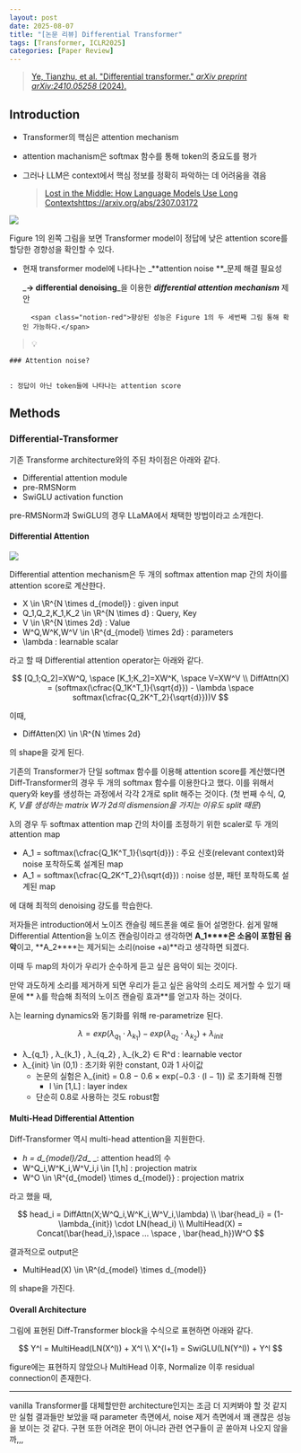 ```yaml
---
layout: post
date: 2025-08-07
title: "[논문 리뷰] Differential Transformer"
tags: [Transformer, ICLR2025]
categories: [Paper Review]
---
```


> [Ye, Tianzhu, et al. "Differential transformer." ](https://arxiv.org/abs/2410.05258)[_arXiv preprint arXiv:2410.05258_](https://arxiv.org/abs/2410.05258)[ (2024).](https://arxiv.org/abs/2410.05258)



## Introduction

- Transformer의 핵심은 attention mechanism
- attention machanism은 softmax 함수를 통해 token의 중요도를 평가
- 그러나 LLM은 context에서 핵심 정보를 정확히 파악하는 데 어려움을 겪음

	> [Lost in the Middle: How Language Models Use Long Contextshttps://arxiv.org/abs/2307.03172](https://arxiv.org/abs/2307.03172)


![](https://prod-files-secure.s3.us-west-2.amazonaws.com/542b861c-36a8-4051-84e5-8804b6728dba/9083ea56-691a-4752-ae26-47f403431ac8/image.png?X-Amz-Algorithm=AWS4-HMAC-SHA256&X-Amz-Content-Sha256=UNSIGNED-PAYLOAD&X-Amz-Credential=ASIAZI2LB4666TZLWDO6%2F20251005%2Fus-west-2%2Fs3%2Faws4_request&X-Amz-Date=20251005T022335Z&X-Amz-Expires=3600&X-Amz-Security-Token=IQoJb3JpZ2luX2VjEND%2F%2F%2F%2F%2F%2F%2F%2F%2F%2FwEaCXVzLXdlc3QtMiJIMEYCIQD8S1Db6QQ3xWXw6DecDsE8ETcOQ2nLxmCxr9OoigYaqQIhAI%2B14Qw9RmbWaAbVR86yCNDAgx3ILAuqJNIaHJa8qxp2Kv8DCGkQABoMNjM3NDIzMTgzODA1IgxkB3RSPv3fASh47Mgq3AMQ7xvw4lWDMKKPDJ4UWjAChOJcH29fFP%2F9l1s3BfWrtGJAlncJ721AzJwuBhdZeY3WEQyAnGx%2BuiusXOb%2FSlkskDHInHTL8pQj65FgvFIj8WcyTXOv6seTR4IZfozi26FY2keQKhK3xkz7uNU3tgMcAFM6ToFGSvRiq0%2B%2FFaZ6g533tprnYG7xudXd2g9uCisbKBEELXpu3mLhMMt11XWMPQPEO%2B8YzXvBOVFGZmcmZsaePNQKbIqpdGkjELpH9xrHG3kbFTpBcSH%2Fw17txeRXHBAFubgpZ4hqiQ1OjFMBjLw79mUqyLvzwXH2MPtMxnXp%2FRDHU5zWH8i6hFAjgj%2FlJziJNpU1Vxa3KPkmQXWlDAfC2tNlLs0TcV1mcgMikdNudKUvnwZoPfg0WMA935n87eDvC8T%2FJcBVW3N%2BvS3QzBaBttiN1ZP3Z4ddcx0LcUalJLQTOrnGBfXKeMn9yDTJwSyMAoZolPJwjZk6DIBcAyQxc4mu0rm0sYGDCWYdciDoMySoA49RvQN%2FbmQl%2Ft%2BSz7cKYaabLFHHjxfhkiOULVn5s6H4LaA%2FBtZwNAP2yQ%2BLWbgJxn%2BDWZA3VYLpJgGkjMI0AhYB49TkerzGV1D8UUyNPSOsdlAbmaQZ1TCa4YbHBjqkAVLHIQAfa91LkNf8yim2Gy1ictFgOGuOxgIcNAa0suTZ7OcPMktA9%2FLsIfgpvpSFU%2Fw1U9EJz%2FpbWJGZNYhWU7jMtOerXtG2XdfCguuUADzE7LBY7eGnvzXm7jZu4jqHves07E2UjsTeS6xWxkxLXD90WajtqSnJkysJc9UvJoEshTL%2Biqd%2BhfM%2B42U3lbFZSXGjFaF3tsouZf8IaoA3X3n8b4Mk&X-Amz-Signature=038af70f794cdeb1acd525256a7afb94f43cd88b0d8f78ad172dc4c596ef9bb8&X-Amz-SignedHeaders=host&x-amz-checksum-mode=ENABLED&x-id=GetObject)


Figure 1의 왼쪽 그림을 보면 Transformer model이 정답에 낮은 attention score를 할당한 경향성을 확인할 수 있다.

- 현재 transformer model에 나타나는 _**attention noise **_문제 해결 필요성

	_**→ differential denoising**_을 이용한 _**differential attention mechanism**_ 제안


		<span class="notion-red">향상된 성능은 Figure 1의 두 세번째 그림 통해 확인 가능하다.</span>


> 💡 


	### Attention noise?


	: 정답이 아닌 token들에 나타나는 attention score



## Methods



### Differential-Transformer


기존 Transforme architecture와의 주된 차이점은 아래와 같다.

- Differential attention module
- pre-RMSNorm
- SwiGLU activation function

pre-RMSNorm과 SwiGLU의 경우 LLaMA에서 채택한 방법이라고 소개한다.



#### Differential Attention


![](https://prod-files-secure.s3.us-west-2.amazonaws.com/542b861c-36a8-4051-84e5-8804b6728dba/116d70b2-1963-4810-9167-f4c7d8a06e8f/image.png?X-Amz-Algorithm=AWS4-HMAC-SHA256&X-Amz-Content-Sha256=UNSIGNED-PAYLOAD&X-Amz-Credential=ASIAZI2LB4666TZLWDO6%2F20251005%2Fus-west-2%2Fs3%2Faws4_request&X-Amz-Date=20251005T022335Z&X-Amz-Expires=3600&X-Amz-Security-Token=IQoJb3JpZ2luX2VjEND%2F%2F%2F%2F%2F%2F%2F%2F%2F%2FwEaCXVzLXdlc3QtMiJIMEYCIQD8S1Db6QQ3xWXw6DecDsE8ETcOQ2nLxmCxr9OoigYaqQIhAI%2B14Qw9RmbWaAbVR86yCNDAgx3ILAuqJNIaHJa8qxp2Kv8DCGkQABoMNjM3NDIzMTgzODA1IgxkB3RSPv3fASh47Mgq3AMQ7xvw4lWDMKKPDJ4UWjAChOJcH29fFP%2F9l1s3BfWrtGJAlncJ721AzJwuBhdZeY3WEQyAnGx%2BuiusXOb%2FSlkskDHInHTL8pQj65FgvFIj8WcyTXOv6seTR4IZfozi26FY2keQKhK3xkz7uNU3tgMcAFM6ToFGSvRiq0%2B%2FFaZ6g533tprnYG7xudXd2g9uCisbKBEELXpu3mLhMMt11XWMPQPEO%2B8YzXvBOVFGZmcmZsaePNQKbIqpdGkjELpH9xrHG3kbFTpBcSH%2Fw17txeRXHBAFubgpZ4hqiQ1OjFMBjLw79mUqyLvzwXH2MPtMxnXp%2FRDHU5zWH8i6hFAjgj%2FlJziJNpU1Vxa3KPkmQXWlDAfC2tNlLs0TcV1mcgMikdNudKUvnwZoPfg0WMA935n87eDvC8T%2FJcBVW3N%2BvS3QzBaBttiN1ZP3Z4ddcx0LcUalJLQTOrnGBfXKeMn9yDTJwSyMAoZolPJwjZk6DIBcAyQxc4mu0rm0sYGDCWYdciDoMySoA49RvQN%2FbmQl%2Ft%2BSz7cKYaabLFHHjxfhkiOULVn5s6H4LaA%2FBtZwNAP2yQ%2BLWbgJxn%2BDWZA3VYLpJgGkjMI0AhYB49TkerzGV1D8UUyNPSOsdlAbmaQZ1TCa4YbHBjqkAVLHIQAfa91LkNf8yim2Gy1ictFgOGuOxgIcNAa0suTZ7OcPMktA9%2FLsIfgpvpSFU%2Fw1U9EJz%2FpbWJGZNYhWU7jMtOerXtG2XdfCguuUADzE7LBY7eGnvzXm7jZu4jqHves07E2UjsTeS6xWxkxLXD90WajtqSnJkysJc9UvJoEshTL%2Biqd%2BhfM%2B42U3lbFZSXGjFaF3tsouZf8IaoA3X3n8b4Mk&X-Amz-Signature=e10764bbc79743cca93d41fe306f5e795d1ac436f1c86f73c6bb4c984f632208&X-Amz-SignedHeaders=host&x-amz-checksum-mode=ENABLED&x-id=GetObject)


Differential attention mechanism은 두 개의 softmax attention map 간의 차이를 attention score로 계산한다.

- X \in \R^{N \times d\_{model}} : given input
- Q\_1,Q\_2,K\_1,K\_2 \in \R^{N \times d} : Query, Key
- V \in \R^{N \times 2d} : Value
- W^Q,W^K,W^V \in \R^{d\_{model} \times 2d} : parameters
- \lambda : learnable scalar

라고 할 때 Differential attention operator는 아래와 같다.


$$
[Q_1;Q_2]=XW^Q, \space [K_1;K_2]=XW^K, \space V=XW^V \\
DiffAttn(X) = (softmax(\cfrac{Q_1K^T_1}{\sqrt{d}}) - \lambda \space softmax(\cfrac{Q_2K^T_2}{\sqrt{d}}))V
$$


이때,

- DiffAtten(X) \in \R^{N \times 2d}

의 shape을 갖게 된다.


기존의 Transformer가 단일 softmax 함수를 이용해 attention score를 계산했다면 Diff-Transformer의 경우 두 개의 softmax 함수를 이용한다고 했다. 이를 위해서 query와 key를 생성하는 과정에서 각각 2개로 split 해주는 것이다. <span class="notion-red">(첫 번째 수식, </span><span class="notion-red">_Q, K, V를 생성하는 matrix W가 2d의 dismension을 가지는 이유도 split 때문_</span><span class="notion-red">)</span>


 λ의 경우 두 softmax attention map 간의 차이를 조정하기 위한 scaler로 두 개의 attention map

- A\_1 = softmax(\cfrac{Q\_1K^T\_1}{\sqrt{d}}) : 주요 신호(relevant context)와 noise 포착하도록 설계된 map
- A\_1 = softmax(\cfrac{Q\_2K^T\_2}{\sqrt{d}}) : noise 성분, 패턴 포착하도록 설계된 map 

에 대해 최적의 denoising 강도를 학습한다.


저자들은 introduction에서 노이즈 캔슬링 헤드폰을 예로 들어 설명한다. 쉽게 말해 Differential Attention을 노이즈 캔슬링이라고 생각하면 **A\_1****은 소음이 포함된 음악**이고, **A\_2****는 제거되는 소리(noise +a)**라고 생각하면 되겠다. 


이때 두 map의 차이가 우리가 순수하게 듣고 싶은 음악이 되는 것이다. 


만약 과도하게 소리를 제거하게 되면 우리가 듣고 싶은 음악의 소리도 제거할 수 있기 때문에 ** λ를 학습해 최적의 노이즈 캔슬링 효과**를 얻고자 하는 것이다.


λ는 learning dynamics와 동기화를 위해 re-parametrize 된다.


$$
\lambda = exp(\lambda_{q_1} \cdot \lambda_{k_1}) - exp(\lambda_{q_2} \cdot \lambda_{k_2}) + \lambda_{init}
$$

- λ\_{q\_1} , λ\_{k\_1} , λ\_{q\_2} , λ\_{k\_2} ∈ R^d : learnable vector
- λ\_{init} \in (0,1) : 초기화 위한 constant, 0과 1 사이값
	- 논문의 실험은 λ\_{init} = 0.8 − 0.6 × exp(−0.3 · (l − 1)) 로 초기화해 진행
		- l \in [1,L] : layer index
	- 단순히 0.8로 사용하는 것도 robust함


#### **Multi-Head Differential Attention**


Diff-Transformer 역시 multi-head attention을 지원한다.

- _h = d\_{model}/2d__ _: attention head의 수
- W^Q\_i,W^K\_i,W^V\_i,i \in [1,h] : projection matrix
- W^O \in \R^{d\_{model} \times d\_{model}} : projection matrix

라고 했을 때,


$$
head_i = DiffAttn(X;W^Q_i,W^K_i,W^V_i,\lambda) \\
\bar{head_i} = (1-\lambda_{init}) \cdot LN(head_i) \\
MultiHead(X) = Concat(\bar{head_i},\space ... \space , \bar{head_h})W^O
$$


결과적으로 output은

- MultiHead(X) \in \R^{d\_{model} \times d\_{model}}

의 shape을 가진다.



#### Overall Architecture


그림에 표현된 Diff-Transformer block을 수식으로 표현하면 아래와 같다.


$$
Y^l = MultiHead(LN(X^l)) + X^l \\
X^{l+1} = SwiGLU(LN(Y^l)) + Y^l
$$


figure에는 표현하지 않았으나 MultiHead 이후, Normalize 이후 residual connection이 존재한다.


---


vanilla Transformer를 대체할만한 architecture인지는 조금 더 지켜봐야 할 것 같지만 실험 결과들만 보았을 때 parameter 측면에서, noise 제거 측면에서 꽤 괜찮은 성능을 보이는 것 같다. 구현 또한 어려운 편이 아니라 관련 연구들이 곧 쏟아져 나오지 않을까,,,

